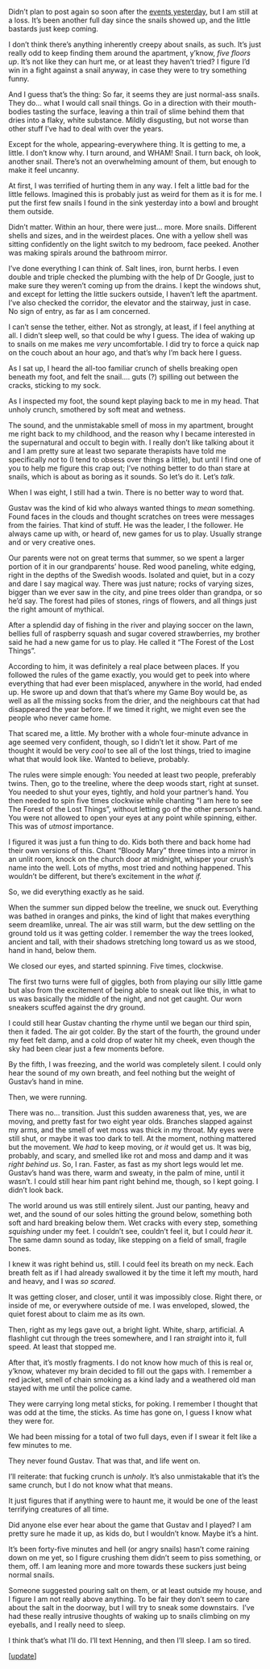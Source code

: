 Didn’t plan to post again so soon after the [events yesterday](https://www.reddit.com/r/nosleep/comments/1o1hfpi/i_am_a_banisher_and_the_snails_followed_me_home_i/), but I am still at a loss. It’s been another full day since the snails showed up, and the little bastards just keep coming.

I don’t think there’s anything inherently creepy about snails, as such. It’s just really odd to keep finding them around the apartment, y’know, *five floors up*. It’s not like they can hurt me, or at least they haven’t tried? I figure I’d win in a fight against a snail anyway, in case they were to try something funny.

And I guess that’s the thing: So far, it seems they are just normal-ass snails. They do… what I would call snail things. Go in a direction with their mouth-bodies tasting the surface, leaving a thin trail of slime behind them that dries into a flaky, white substance. Mildly disgusting, but not worse than other stuff I’ve had to deal with over the years. 

Except for the whole, appearing-everywhere thing. It is getting to me, a little. I don’t know why. I turn around, and WHAM! Snail. I turn back, oh look, another snail. There’s not an overwhelming amount of them, but enough to make it feel uncanny.

At first, I was terrified of hurting them in any way. I felt a little bad for the little fellows. Imagined this is probably just as weird for them as it is for me. I put the first few snails I found in the sink yesterday into a bowl and brought them outside.

Didn’t matter. Within an hour, there were just… more. More snails. Different shells and sizes, and in the weirdest places. One with a yellow shell was sitting confidently on the light switch to my bedroom, face peeked. Another was making spirals around the bathroom mirror. 

I’ve done everything I can think of. Salt lines, iron, burnt herbs. I even double and triple checked the plumbing with the help of Dr Google, just to make sure they weren’t coming up from the drains. I kept the windows shut, and except for letting the little suckers outside, I haven’t left the apartment. I’ve also checked the corridor, the elevator and the stairway, just in case. No sign of entry, as far as I am concerned.

I can’t sense the tether, either. Not as strongly, at least, if I feel anything at all. I didn’t sleep well, so that could be why I guess. The idea of waking up to snails on me makes me *very* uncomfortable. I did try to force a quick nap on the couch about an hour ago, and that’s why I’m back here I guess. 

As I sat up, I heard the all-too familiar crunch of shells breaking open beneath my foot, and felt the snail…. guts (?) spilling out between the cracks, sticking to my sock.

As I inspected my foot, the sound kept playing back to me in my head. That unholy crunch, smothered by soft meat and wetness. 

The sound, and the unmistakable smell of moss in my apartment, brought me right back to my childhood, and the reason why I became interested in the supernatural and occult to begin with. I really don’t like talking about it and I am pretty sure at least two separate therapists have told me specifically *not* to (I tend to obsess over things a little), but until I find one of you to help me figure this crap out; I’ve nothing better to do than stare at snails, which is about as boring as it sounds. So let’s do it. Let’s *talk*.

When I was eight, I still had a twin. There is no better way to word that. 

Gustav was the kind of kid who always wanted things to *mean* something. Found faces in the clouds and thought scratches on trees were messages from the fairies. That kind of stuff. He was the leader, I the follower. He always came up with, or heard of, new games for us to play. Usually strange and or very creative ones. 

Our parents were not on great terms that summer, so we spent a larger portion of it in our grandparents’ house. Red wood paneling, white edging, right in the depths of the Swedish woods. Isolated and quiet, but in a cozy and dare I say magical way. There was just nature; rocks of varying sizes, bigger than we ever saw in the city, and pine trees older than grandpa, or so he’d say. The forest had piles of stones, rings of flowers, and all things just the right amount of mythical.

After a splendid day of fishing in the river and playing soccer on the lawn, bellies full of raspberry squash and sugar covered strawberries, my brother said he had a new game for us to play. He called it “The Forest of the Lost Things”.

According to him, it was definitely a real place between places. If you followed the rules of the game exactly, you would get to peek into where everything that had ever been misplaced, anywhere in the world, had ended up. He swore up and down that that’s where my Game Boy would be, as well as all the missing socks from the drier, and the neighbours cat that had disappeared the year before. If we timed it right, we might even see the people who never came home.

That scared me, a little. My brother with a whole four-minute advance in age seemed very confident, though, so I didn’t let it show. Part of me thought it would be very *cool* to see all of the lost things, tried to imagine what that would look like. Wanted to believe, probably.

The rules were simple enough: You needed at least two people, preferably twins. Then, go to the treeline, where the deep woods start, right at sunset. You needed to shut your eyes, tightly, and hold your partner’s hand. You then needed to spin five times clockwise while chanting “I am here to see The Forest of the Lost Things”, without letting go of the other person’s hand. You were not allowed to open your eyes at any point while spinning, either. This was of *utmost* importance. 

I figured it was just a fun thing to do. Kids both there and back home had their own versions of this. Chant “Bloody Mary” three times into a mirror in an unlit room, knock on the church door at midnight, whisper your crush’s name into the well. Lots of myths, most tried and nothing happened. This wouldn’t be different, but there’s excitement in the *what if.*

So, we did everything exactly as he said. 

When the summer sun dipped below the treeline, we snuck out. Everything was bathed in oranges and pinks, the kind of light that makes everything seem dreamlike, unreal. The air was still warm, but the dew settling on the ground told us it was getting colder. I remember the way the trees looked, ancient and tall, with their shadows stretching long toward us as we stood, hand in hand, below them. 

We closed our eyes, and started spinning. Five times, clockwise. 

The first two turns were full of giggles, both from playing our silly little game but also from the excitement of being able to sneak out like this, in what to us was basically the middle of the night, and not get caught. Our worn sneakers scuffed against the dry ground.

I could still hear Gustav chanting the rhyme until we began our third spin, then it faded. The air got colder. By the start of the fourth, the ground under my feet felt damp, and a cold drop of water hit my cheek, even though the sky had been clear just a few moments before.

By the fifth, I was freezing, and the world was completely silent. I could only hear the sound of my own breath, and feel nothing but the weight of Gustav’s hand in mine. 

Then, we were running. 

There was no… transition. Just this sudden awareness that, yes, we are moving, and pretty fast for two eight year olds. Branches slapped against my arms, and the smell of wet moss was thick in my throat. My eyes were still shut, or maybe it was too dark to tell. At the moment, nothing mattered but the movement. We *had* to keep moving, or *it* would get us. It was big, probably, and scary, and smelled like rot and moss and damp and it was *right behind us*. So, I ran. Faster, as fast as my short legs would let me. Gustav’s hand was there, warm and sweaty, in the palm of mine, until it wasn’t. I could still hear him pant right behind me, though, so I kept going. I didn’t look back.

The world around us was still entirely silent. Just our panting, heavy and wet, and the sound of our soles hitting the ground below, something both soft and hard breaking below them. Wet cracks with every step, something *squishing* under my feet. I couldn’t see, couldn’t feel it, but I could *hear* it. The same damn sound as today, like stepping on a field of small, fragile bones. 

I knew it was right behind us, still. I could feel its breath on my neck. Each breath felt as if I had already swallowed it by the time it left my mouth, hard and heavy, and I was *so scared*. 

It was getting closer, and closer, until it was impossibly close. Right there, or inside of me, or everywhere outside of me. I was enveloped, slowed, the quiet forest about to claim me as its own.

Then, right as my legs gave out, a bright light. White, sharp, artificial. A flashlight cut through the trees somewhere, and I ran *straight* into it, full speed. At least that stopped me.

After that, it’s mostly fragments. I do not know how much of this is real or, y’know, whatever my brain decided to fill out the gaps with. I remember a red jacket, smell of chain smoking as a kind lady and a weathered old man stayed with me until the police came. 

They were carrying long metal sticks, for poking. I remember I thought that was odd at the time, the sticks. As time has gone on, I guess I know what they were for.

We had been missing for a total of two full days, even if I swear it felt like a few minutes to me. 

They never found Gustav. That was that, and life went on. 

I’ll reiterate: that fucking crunch is *unholy*. It’s also unmistakable that it’s the same crunch, but I do not know what that means. 

It just figures that if anything were to haunt me, it would be one of the least terrifying creatures of all time. 

Did anyone else ever hear about the game that Gustav and I played? I am pretty sure he made it up, as kids do, but I wouldn’t know. Maybe it’s a hint.

It’s been forty-five minutes and hell (or angry snails) hasn’t come raining down on me yet, so I figure crushing them didn’t seem to piss something, or them, off. I am leaning more and more towards these suckers just being normal snails.

Someone suggested pouring salt on them, or at least outside my house, and I figure I am not really above anything. To be fair they don’t seem to care about the salt in the doorway, but I will try to sneak some downstairs.  I’ve had these really intrusive thoughts of waking up to snails climbing on my eyeballs, and I really need to sleep.

I think that’s what I’ll do. I’ll text Henning, and then I’ll sleep. I am so tired. 

\[[update](https://www.reddit.com/r/nosleep/comments/1o37uyo/i_am_a_banisher_when_i_woke_up_i_wasnt_alone/)\]